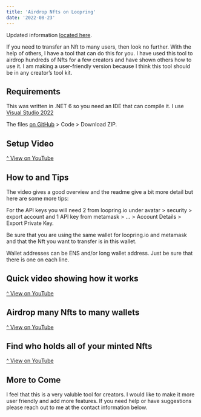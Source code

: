 ```yaml
---
title: 'Airdrop Nfts on Loopring'
date: '2022-08-23'
---
```


Updated information [located here](https://cobmin.io/posts/LoopDropSharp).

If you need to transfer an Nft to many users, then look no further. With the help of others, I have a tool that can do this for you. I have used this tool to airdrop hundreds of Nfts for a few creators and have shown others how to use it. I am making a user-friendly version because I think this tool should be in any creator’s tool kit.

## Requirements

This was written in .NET 6 so you need an IDE that can compile it. I use [Visual Studio 2022](https://visualstudio.microsoft.com/downloads/)

The files [on GitHub](https://github.com/cobmin/LoopringBatchNftTransferDemoSharp) > Code > Download ZIP.

## Setup Video 

[^ View on YouTube](https://youtu.be/Bkl6BwfA6jE)

## How to and Tips

The video gives a good overview and the readme give a bit more detail but here are some more tips:

For the API keys you will need 2 from loopring.io under avatar > security > export account and 1 API key from metamask > ... > Account Details > Export Private Key.

Be sure that you are using the same wallet for loopring.io and metamask and that the Nft you want to transfer is in this wallet. 

Wallet addresses can be ENS and/or long wallet address. Just be sure that there is one on each line.

## Quick video showing how it works

[^ View on YouTube](https://youtu.be/RQrqEX8zcpY)

## Airdrop many Nfts to many wallets

[^ View on YouTube](https://youtu.be/g11b9PUtTJM)

## Find who holds all of your minted Nfts

[^ View on YouTube](https://youtu.be/03yiYSBLpSk)

## More to Come

I feel that this is a very valuble tool for creators. I would like to make it more user friendly and add more features. If you need help or have suggestions please reach out to me at the contact information below. 